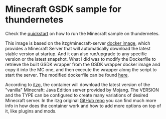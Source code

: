 # Minecraft GSDK sample for thundernetes

Check the [quickstart](https://github.com/PlayFab/thundernetes/blob/main/docs/quickstart.md) on how to run the Minecraft sample on thundernetes.

This image is based on the itzg/minecraft-server [docker image](https://hub.docker.com/r/itzg/minecraft-server), which provides a Minecraft Server that will automatically download the latest stable version at startup. And it can also run/upgrade to any specific version or the latest snapshot. What I did was to modify the Dockerfile to retrieve the built GSDK wrapper from the GSDK wrapper docker image and copy it into the MC one, and then execute the wrapper along the script to start the server. The modified dockerfile can be found [here](https://github.com/rnjohn/docker-minecraft-server-gsdk).

According to [itzg](https://github.com/itzg), the container will download the latest version of the "vanilla" Minecraft: Java Edition server provided by Mojang. The VERSION and the TYPE can be configured to create many variations of desired Minecraft server. In the itzg original [GitHub repo](https://github.com/itzg/docker-minecraft-server) you can find much more info in how does the container work and how to add more options on top of it, like plugins and mods.